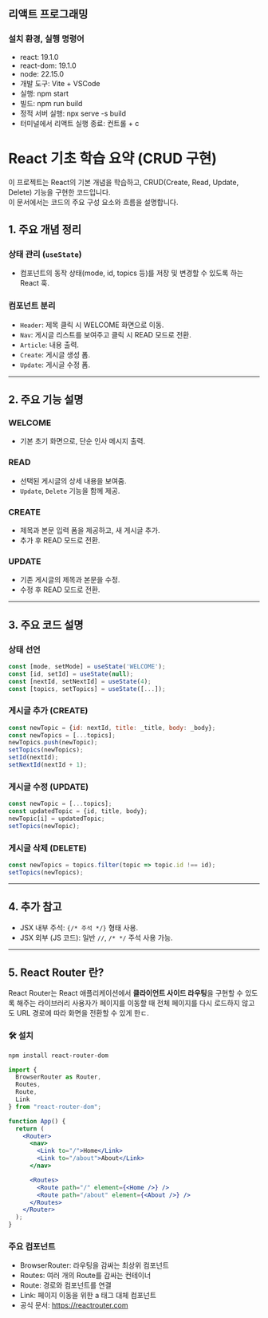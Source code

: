 ## 리액트 프로그래밍
### 설치 환경, 실행 명령어
 - react: 19.1.0
 - react-dom: 19.1.0
 - node: 22.15.0
 - 개발 도구: Vite + VSCode
 - 실행: npm start
 - 빌드: npm run build
 - 정적 서버 실행: npx serve -s build
 - 터미널에서 리액트 실행 종료: 컨트롤 + c  
 # React 기초 학습 요약 (CRUD 구현)

이 프로젝트는 React의 기본 개념을 학습하고, CRUD(Create, Read, Update, Delete) 기능을 구현한 코드입니다.   
이 문서에서는 코드의 주요 구성 요소와 흐름을 설명합니다.

## 1. 주요 개념 정리

### 상태 관리 (`useState`)

* 컴포넌트의 동작 상태(mode, id, topics 등)를 저장 및 변경할 수 있도록 하는 React 훅.

### 컴포넌트 분리

* `Header`: 제목 클릭 시 WELCOME 화면으로 이동.
* `Nav`: 게시글 리스트를 보여주고 클릭 시 READ 모드로 전환.
* `Article`: 내용 출력.
* `Create`: 게시글 생성 폼.
* `Update`: 게시글 수정 폼.

---

## 2. 주요 기능 설명

### WELCOME

* 기본 초기 화면으로, 단순 인사 메시지 출력.

### READ

* 선택된 게시글의 상세 내용을 보여줌.
* `Update`, `Delete` 기능을 함께 제공.

### CREATE

* 제목과 본문 입력 폼을 제공하고, 새 게시글 추가.
* 추가 후 READ 모드로 전환.

### UPDATE

* 기존 게시글의 제목과 본문을 수정.
* 수정 후 READ 모드로 전환.

---

## 3. 주요 코드 설명

### 상태 선언

```jsx
const [mode, setMode] = useState('WELCOME');
const [id, setId] = useState(null);
const [nextId, setNextId] = useState(4);
const [topics, setTopics] = useState([...]);
```

### 게시글 추가 (CREATE)

```jsx
const newTopic = {id: nextId, title: _title, body: _body};
const newTopics = [...topics];
newTopics.push(newTopic);
setTopics(newTopics);
setId(nextId);
setNextId(nextId + 1);
```

### 게시글 수정 (UPDATE)

```jsx
const newTopic = [...topics];
const updatedTopic = {id, title, body};
newTopic[i] = updatedTopic;
setTopics(newTopic);
```

### 게시글 삭제 (DELETE)

```jsx
const newTopics = topics.filter(topic => topic.id !== id);
setTopics(newTopics);
```

---

## 4. 추가 참고

* JSX 내부 주석: `{/* 주석 */}` 형태 사용.
* JSX 외부 (JS 코드): 일반 `//`, `/* */` 주석 사용 가능.

---

## 5. React Router 란?

React Router는 React 애플리케이션에서 **클라이언트 사이드 라우팅**을 구현할 수 있도록 해주는 라이브러리 
사용자가 페이지를 이동할 때 전체 페이지를 다시 로드하지 않고도 URL 경로에 따라 화면을 전환할 수 있게 한ㄷ.

### 🛠️ 설치

```bash
npm install react-router-dom
```
```jsx
import {
  BrowserRouter as Router,
  Routes,
  Route,
  Link
} from "react-router-dom";

function App() {
  return (
    <Router>
      <nav>
        <Link to="/">Home</Link>
        <Link to="/about">About</Link>
      </nav>

      <Routes>
        <Route path="/" element={<Home />} />
        <Route path="/about" element={<About />} />
      </Routes>
    </Router>
  );
}
```
### 주요 컴포넌트
* BrowserRouter: 라우팅을 감싸는 최상위 컴포넌트
* Routes: 여러 개의 Route를 감싸는 컨테이너
* Route: 경로와 컴포넌트를 연결
* Link: 페이지 이동을 위한 a 태그 대체 컴포넌트
* 공식 문서: https://reactrouter.com
